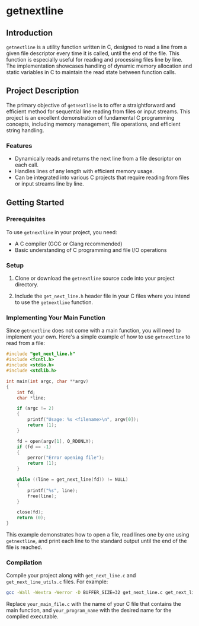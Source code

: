 
# getnextline

## Introduction

`getnextline` is a utility function written in C, designed to read a line from a given file descriptor every time it is called, until the end of the file. This function is especially useful for reading and processing files line by line. The implementation showcases handling of dynamic memory allocation and static variables in C to maintain the read state between function calls.

## Project Description

The primary objective of `getnextline` is to offer a straightforward and efficient method for sequential line reading from files or input streams. This project is an excellent demonstration of fundamental C programming concepts, including memory management, file operations, and efficient string handling.

### Features

- Dynamically reads and returns the next line from a file descriptor on each call.
- Handles lines of any length with efficient memory usage.
- Can be integrated into various C projects that require reading from files or input streams line by line.

## Getting Started

### Prerequisites

To use `getnextline` in your project, you need:

- A C compiler (GCC or Clang recommended)
- Basic understanding of C programming and file I/O operations

### Setup

1. Clone or download the `getnextline` source code into your project directory.

2. Include the `get_next_line.h` header file in your C files where you intend to use the `getnextline` function.

### Implementing Your Main Function

Since `getnextline` does not come with a main function, you will need to implement your own. Here's a simple example of how to use `getnextline` to read from a file:

```c
#include "get_next_line.h"
#include <fcntl.h>
#include <stdio.h>
#include <stdlib.h>

int main(int argc, char **argv)
{
    int fd;
    char *line;

    if (argc != 2)
    {
        printf("Usage: %s <filename>\n", argv[0]);
        return (1);
    }

    fd = open(argv[1], O_RDONLY);
    if (fd == -1)
    {
        perror("Error opening file");
        return (1);
    }

    while ((line = get_next_line(fd)) != NULL)
    {
        printf("%s", line);
        free(line);
    }

    close(fd);
    return (0);
}
```
This example demonstrates how to open a file, read lines one by one using `getnextline`, and print each line to the standard output until the end of the file is reached.

### Compilation

Compile your project along with `get_next_line.c` and `get_next_line_utils.c` files. For example:

```bash
gcc -Wall -Wextra -Werror -D BUFFER_SIZE=32 get_next_line.c get_next_line_utils.c your_main_file.c -o your_program_name
```

Replace `your_main_file.c` with the name of your C file that contains the main function, and `your_program_name` with the desired name for the compiled executable.
